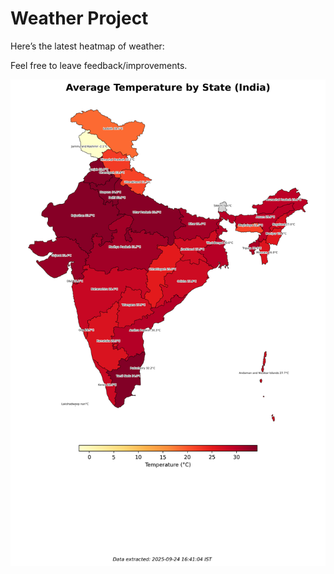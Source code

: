 # Weather Project

Here’s the latest heatmap of weather:

Feel free to leave feedback/improvements.

![India Heatmap](docs/assets/india_heatmap.png?v=D3D1CA)
